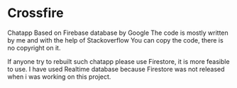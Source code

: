 # Crossfire
Chatapp Based on Firebase database by Google
The code is mostly written by me and with the help of Stackoverflow
You can copy the code, there is no copyright on it.

If anyone try to rebuilt such chatapp please use Firestore, it is more feasible to use. I have used Realtime database because Firestore was not released when i was working on this project.
